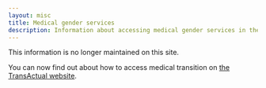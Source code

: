 ```yaml
---
layout: misc
title: Medical gender services
description: Information about accessing medical gender services in the UK
---
```


This information is no longer maintained on this site.

You can now find out about how to access medical transition on [the TransActual website](https://transactual.org.uk/medical-transition/).
